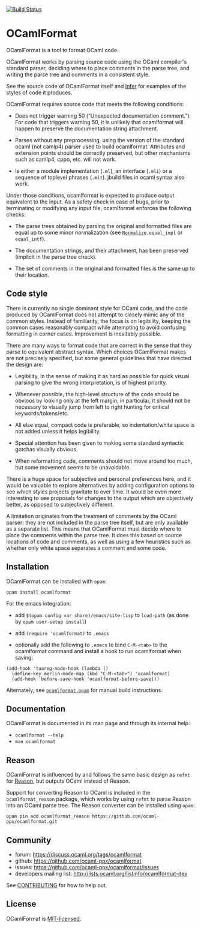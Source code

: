 [![Build Status](https://travis-ci.org/ocaml-ppx/ocamlformat.svg?branch=master)](https://travis-ci.org/ocaml-ppx/ocamlformat)

# OCamlFormat

OCamlFormat is a tool to format OCaml code.

OCamlFormat works by parsing source code using the OCaml compiler's standard parser, deciding where to place comments in the parse tree, and writing the parse tree and comments in a consistent style.

See the source code of OCamlFormat itself and [Infer](https://github.com/facebook/infer) for examples of the styles of code it produces.

OCamlFormat requires source code that meets the following conditions:

- Does not trigger warning 50 (“Unexpected documentation comment.”). For code that triggers warning 50, it is unlikely that ocamlformat will happen to preserve the documentation string attachment.

- Parses without any preprocessing, using the version of the standard ocaml (not camlp4) parser used to build ocamlformat. Attributes and extension points should be correctly preserved, but other mechanisms such as camlp4, cppo, etc. will not work.

- Is either a module implementation (`.ml`), an interface (`.mli`) or a sequence of toplevel phrases (`.mlt`). jbuild files in ocaml syntax also work.

Under those conditions, ocamlformat is expected to produce output equivalent to the input. As a safety check in case of bugs, prior to terminating or modifying any input file, ocamlformat enforces the following checks:

- The parse trees obtained by parsing the original and formatted files are equal up to some minor normalization (see [`Normalize`](./src/Normalize.ml)`.equal_impl` or `equal_intf`).

- The documentation strings, and their attachment, has been preserved (implicit in the parse tree check).

- The set of comments in the original and formatted files is the same up to their location.

## Code style

There is currently no single dominant style for OCaml code, and the code produced by OCamlFormat does not attempt to closely mimic any of the common styles. Instead of familiarity, the focus is on legibility, keeping the common cases reasonably compact while attempting to avoid confusing formatting in corner cases. Improvement is inevitably possible.

There are many ways to format code that are correct in the sense that they parse to equivalent abstract syntax. Which choices OCamlFormat makes are not precisely specified, but some general guidelines that have directed the design are:

- Legibility, in the sense of making it as hard as possible for quick visual parsing to give the wrong interpretation, is of highest priority.

- Whenever possible, the high-level structure of the code should be obvious by looking only at the left margin, in particular, it should not be necessary to visually jump from left to right hunting for critical keywords/tokens/etc.

- All else equal, compact code is preferable, so indentation/white space is not added unless it helps legibility.

- Special attention has been given to making some standard syntactic gotchas visually obvious.

- When reformatting code, comments should not move around too much, but some movement seems to be unavoidable.

There is a huge space for subjective and personal preferences here, and it would be valuable to explore alternatives by adding configuration options to see which styles projects gravitate to over time. It would be even more interesting to see proposals for changes to the output which are objectively better, as opposed to subjectively different.

A limitation originates from the treatment of comments by the OCaml parser: they are not included in the parse tree itself, but are only available as a separate list. This means that OCamlFormat must decide where to place the comments within the parse tree. It does this based on source locations of code and comments, as well as using a few heuristics such as whether only white space separates a comment and some code.

## Installation

OCamlFormat can be installed with `opam`:

```
opam install ocamlformat
```

For the emacs integration:

- add `$(opam config var share)/emacs/site-lisp` to `load-path` (as done by `opam user-setup install`)

- add `(require 'ocamlformat)` to `.emacs`

- optionally add the following to `.emacs` to bind `C-M-<tab>` to the ocamlformat command and install a hook to run ocamlformat when saving:
```
(add-hook 'tuareg-mode-hook (lambda ()
  (define-key merlin-mode-map (kbd "C-M-<tab>") 'ocamlformat)
  (add-hook 'before-save-hook 'ocamlformat-before-save)))
```

Alternately, see [`ocamlformat.opam`](./ocamlformat.opam) for manual build instructions.

## Documentation

OCamlFormat is documented in its man page and through its internal help:

* `ocamlformat --help`
* `man ocamlformat`

## Reason

OCamlFormat is influenced by and follows the same basic design as `refmt` for [Reason](https://github.com/facebook/reason), but outputs OCaml instead of Reason.

Support for converting Reason to OCaml is included in the `ocamlformat_reason` package, which works by using `refmt` to parse Reason into an OCaml parse tree. The Reason converter can be installed using `opam`:
```
opam pin add ocamlformat_reason https://github.com/ocaml-ppx/ocamlformat.git
```

## Community

* forum: <https://discuss.ocaml.org/tags/ocamlformat>
* github: <https://github.com/ocaml-ppx/ocamlformat>
* issues: <https://github.com/ocaml-ppx/ocamlformat/issues>
* developers mailing list: <http://lists.ocaml.org/listinfo/ocamlformat-dev>

See [CONTRIBUTING](./CONTRIBUTING.md) for how to help out.

## License

OCamlFormat is [MIT-licensed](./LICENSE.md).

